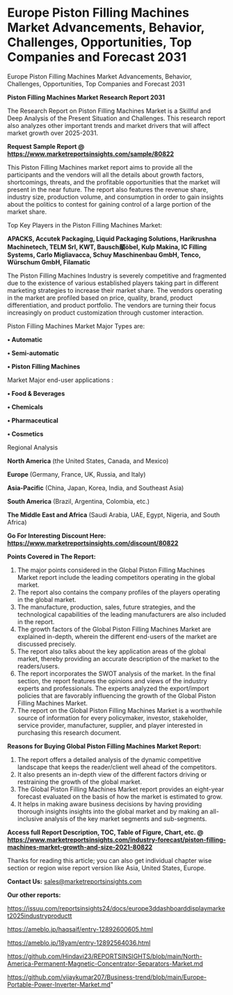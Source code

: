 # Europe Piston Filling Machines Market Advancements, Behavior, Challenges, Opportunities, Top Companies and Forecast 2031
Europe Piston Filling Machines Market Advancements, Behavior, Challenges, Opportunities, Top Companies and Forecast 2031

<strong>Piston Filling Machines Market Research Report 2031</strong>

The Research Report on Piston Filling Machines Market is a Skillful and Deep Analysis of the Present Situation and Challenges. This research report also analyzes other important trends and market drivers that will affect market growth over 2025-2031.

<strong>Request Sample Report @ <a href=https://www.marketreportsinsights.com/sample/80822>https://www.marketreportsinsights.com/sample/80822</a></strong>

This Piston Filling Machines market report aims to provide all the participants and the vendors will all the details about growth factors, shortcomings, threats, and the profitable opportunities that the market will present in the near future. The report also features the revenue share, industry size, production volume, and consumption in order to gain insights about the politics to contest for gaining control of a large portion of the market share.

Top Key Players in the Piston Filling Machines Market:

<strong>APACKS, Accutek Packaging, Liquid Packaging Solutions, Harikrushna Machinetech, TELM Srl, KWT, Bausch䫚öbel, Kulp Makina, IC Filling Systems, Carlo Migliavacca, Schuy Maschinenbau GmbH, Tenco, Würschum GmbH, Filamatic</strong>

The Piston Filling Machines Industry is severely competitive and fragmented due to the existence of various established players taking part in different marketing strategies to increase their market share. The vendors operating in the market are profiled based on price, quality, brand, product differentiation, and product portfolio. The vendors are turning their focus increasingly on product customization through customer interaction.

Piston Filling Machines Market Major Types are:

<strong>• Automatic

• Semi-automatic

• Piston Filling Machines</strong>

Market Major end-user applications :

<strong>• Food & Beverages

• Chemicals

• Pharmaceutical

• Cosmetics</strong>

Regional Analysis

</u><strong><b>North America</b></strong> (the United States, Canada, and Mexico)

<strong><b>Europe </b></strong>(Germany, France, UK, Russia, and Italy)

<strong><b>Asia-Pacific</b></strong> (China, Japan, Korea, India, and Southeast Asia)

<strong><b>South America</b></strong> (Brazil, Argentina, Colombia, etc.)

<strong><b>The Middle East and Africa</b></strong> (Saudi Arabia, UAE, Egypt, Nigeria, and South Africa)

<strong>Go For Interesting Discount Here: <a href=https://www.marketreportsinsights.com/discount/80822>https://www.marketreportsinsights.com/discount/80822</a></strong>

<strong>Points Covered in The Report:</strong>
<ol>
  <li>The major points considered in the Global Piston Filling Machines Market report include the leading competitors operating in the global market.</li>
  <li>The report also contains the company profiles of the players operating in the global market.</li>
  <li>The manufacture, production, sales, future strategies, and the technological capabilities of the leading manufacturers are also included in the report.</li>
  <li>The growth factors of the Global Piston Filling Machines Market are explained in-depth, wherein the different end-users of the market are discussed precisely.</li>
  <li>The report also talks about the key application areas of the global market, thereby providing an accurate description of the market to the readers/users.</li>
  <li>The report incorporates the SWOT analysis of the market. In the final section, the report features the opinions and views of the industry experts and professionals. The experts analyzed the export/import policies that are favorably influencing the growth of the Global Piston Filling Machines Market.</li>
  <li>The report on the Global Piston Filling Machines Market is a worthwhile source of information for every policymaker, investor, stakeholder, service provider, manufacturer, supplier, and player interested in purchasing this research document.</li>
</ol>
<strong>Reasons for Buying Global Piston Filling Machines Market Report:</strong>

<ol>
  <li>The report offers a detailed analysis of the dynamic competitive landscape that keeps the reader/client well ahead of the competitors.</li>
  <li>It also presents an in-depth view of the different factors driving or restraining the growth of the global market.</li>
  <li>The Global Piston Filling Machines Market report provides an eight-year forecast evaluated on the basis of how the market is estimated to grow.</li>
  <li>It helps in making aware business decisions by having providing thorough insights insights into the global market and by making an all-inclusive analysis of the key market segments and sub-segments.</li>
</ol>
<strong>Access full Report Description, TOC, Table of Figure, Chart, etc. @ <a href=https://www.marketreportsinsights.com/industry-forecast/piston-filling-machines-market-growth-and-size-2021-80822>https://www.marketreportsinsights.com/industry-forecast/piston-filling-machines-market-growth-and-size-2021-80822</a></strong>


Thanks for reading this article; you can also get individual chapter wise section or region wise report version like Asia, United States, Europe.

<strong>Contact Us:</strong>
sales@marketreportsinsights.com

<strong>Our other reports:</strong>

<a href=https://issuu.com/reportsinsights24/docs/europe3ddashboarddisplaymarket2025industryproductt>https://issuu.com/reportsinsights24/docs/europe3ddashboarddisplaymarket2025industryproductt</a>

<a href=https://ameblo.jp/haqsaif/entry-12892600605.html>https://ameblo.jp/haqsaif/entry-12892600605.html</a>

<a href=https://ameblo.jp/18yam/entry-12892564036.html>https://ameblo.jp/18yam/entry-12892564036.html</a>

<a href=https://github.com/Hindavi23/REPORTSINSIGHTS/blob/main/North-America-Permanent-Magnetic-Concentrator-Separators-Market.md>https://github.com/Hindavi23/REPORTSINSIGHTS/blob/main/North-America-Permanent-Magnetic-Concentrator-Separators-Market.md</a>

<a href=https://github.com/vijaykumar207/Business-trend/blob/main/Europe-Portable-Power-Inverter-Market.md>https://github.com/vijaykumar207/Business-trend/blob/main/Europe-Portable-Power-Inverter-Market.md</a>"
